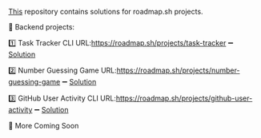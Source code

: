 [This](https://github.com/moujahentin/roadmap.sh) repository contains solutions for roadmap.sh projects.

📌 Backend projects:

1️⃣ Task Tracker CLI URL:https://roadmap.sh/projects/task-tracker ➖ [Solution](https://github.com/moujahentin/roadmap.sh/tree/main/backend/Task%20Tracker)

2️⃣️ Number Guessing Game URL:https://roadmap.sh/projects/number-guessing-game ➖ [Solution](https://github.com/moujahentin/roadmap.sh/tree/main/backend/Number%20Guessing%20Game)

3️⃣ GitHub User Activity CLI URL:https://roadmap.sh/projects/github-user-activity ➖ [Solution](https://github.com/moujahentin/roadmap.sh/tree/main/backend/GitHub%20User%20Activity)

🚧 More Coming Soon
